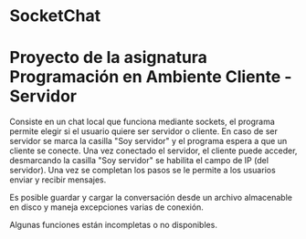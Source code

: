 # SocketChat

# Proyecto de la asignatura Programación en Ambiente Cliente - Servidor

Consiste en un chat local que funciona mediante sockets, el programa permite elegir si el usuario quiere ser servidor o cliente.
En caso de ser servidor se marca la casilla "Soy servidor" y el programa espera a que un cliente se conecte.
Una vez conectado el servidor, el cliente puede acceder, desmarcando la casilla "Soy servidor" se habilita el campo de IP (del servidor).
Una vez se completan los pasos se le permite a los usuarios enviar y recibir mensajes.

Es posible guardar y cargar la conversación desde un archivo almacenable en disco y maneja excepciones varias de conexión.

Algunas funciones están incompletas o no disponibles.

